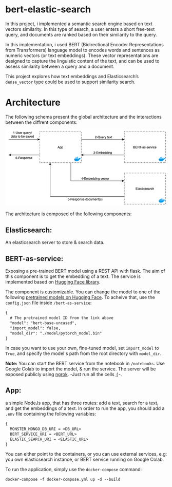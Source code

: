 # bert-elastic-search

In this project, i implemented a semantic search engine based on text vectors similarity. In this type of search, a user enters a short free-text query, and documents are ranked based on their similarity to the query.

In this implementation, i used BERT (Bidirectional Encoder Representations from Transformers) language model to encodes words and sentences as numeric vectors (or text embeddings). These vector representations are designed to capture the linguistic content of the text, and can be used to assess similarity between a query and a document.

This project explores how text embeddings and Elasticsearch’s `dense_vector` type could be used to support similarity search.

# Architecture

The following schema present the global architecture and the interactions between the diffrent components:

<p align="center">
  <img src="assets/architecture.png"/>
</p>

The architecture is composed of the following components:

## Elasticsearch: 
An elasticsearch server to store & search data.

## BERT-as-service: 
Exposing a pre-trained BERT model using a REST API with flask. The aim of this component is to get the embedding of a text. The service is implemented based on [Hugging Face library](https://huggingface.co/transformers/).

The component is customizable. You can change the model to one of the following [pretrained models on Hugging Face](https://huggingface.co/transformers/pretrained_models.html). To acheive that, use the `config.json` file inside `/bert-as-service`:

```
{
  # The pretrained model ID from the link above
  "model": "bert-base-uncased",
  "import_model": false,
  "model_dir": "./model/pytorch_model.bin"
}
```

In case you want to use your own, fine-tuned model, set `import_model` to `True`, and specify the model's path from the root directory with `model_dir`.

**Note:** You can start the BERT service from the notebook in `/notebooks`. Use Google Colab to import the model, & run the service. The server will be exposed publicly using [ngrok](https://ngrok.com/). -Just run all the cells ;)-.

## App: 
a simple NodeJs app, that has three routes: add a text, search for a text, and get the embeddings of a text.
In order to run the app, you should add a `.env` file containing the following variables:
```
{
  MONSTER_MONGO_DB_URI = <DB_URL>
  BERT_SERVICE_URI = <BERT_URL>
  ELASTIC_SEARCH_URI = <ELASTIC_URL>
}
```
You can either point to the containers, or you can use external services, e.g: you own elasticsearch instance, or BERT service running on Google Colab.

To run the application, simply use the `docker-compose` command:
```
docker-compose -f docker-compose.yml up -d --build
```